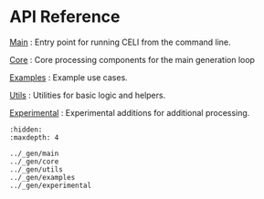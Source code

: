 # API Reference

[Main](../_gen/main)
:  Entry point for running CELI from the command line.

[Core](../_gen/core)
:  Core processing components for the main generation loop

[Examples](../_gen/examples)
:  Example use cases.

[Utils](../_gen/utils)
:  Utilities for basic logic and helpers.

[Experimental](../_gen/experimental)
:  Experimental additions for additional processing.


```{toctree}
:hidden:
:maxdepth: 4

../_gen/main
../_gen/core
../_gen/utils
../_gen/examples
../_gen/experimental

```

